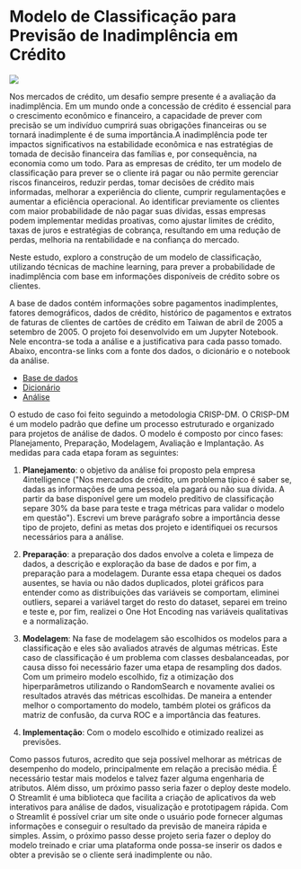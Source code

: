 # Modelo de Classificação para Previsão de Inadimplência em Crédito

![](https://storage.googleapis.com/kaggle-datasets-images/306/666/d68d599bfe6995fa5772df1e82c4e83c/dataset-cover.jpg)


Nos mercados de crédito, um desafio sempre presente é a avaliação da inadimplência. Em um mundo onde a concessão de crédito é essencial para o crescimento econômico e financeiro, a capacidade de prever com precisão se um indivíduo cumprirá suas obrigações financeiras ou se tornará inadimplente é de suma importância.A inadimplência pode ter impactos significativos na estabilidade econômica e nas estratégias de tomada de decisão financeira das famílias e, por consequência, na economia como um todo. Para as empresas de crédito, ter um modelo de classificação para prever se o cliente irá pagar ou não permite gerenciar riscos financeiros, reduzir perdas, tomar decisões de crédito mais informadas, melhorar a experiência do cliente, cumprir regulamentações e aumentar a eficiência operacional. Ao identificar previamente os clientes com maior probabilidade de não pagar suas dívidas, essas empresas podem implementar medidas proativas, como ajustar limites de crédito, taxas de juros e estratégias de cobrança, resultando em uma redução de perdas, melhoria na rentabilidade e na confiança do mercado.

Neste estudo, exploro a construção de um modelo de classificação, utilizando técnicas de machine learning, para prever a probabilidade de inadimplência com base em informações disponíveis de crédito sobre os clientes. 

A base de dados contém informações sobre pagamentos inadimplentes, fatores demográficos, dados de crédito, histórico de pagamentos e extratos de faturas de clientes de cartões de crédito em Taiwan de abril de 2005 a setembro de 2005. O projeto foi desenvolvido em um Jupyter Notebook. Nele encontra-se toda a análise e a justificativa para cada passo tomado. Abaixo, encontra-se links com a fonte dos dados, o dicionário e o notebook da análise.

- [Base de dados]()
- [Dicionário]()
- [Análise]()

O estudo de caso foi feito seguindo a metodologia CRISP-DM. O CRISP-DM é um modelo padrão que define um processo estruturado e organizado para projetos de análise de dados. O modelo é composto por cinco fases: Planejamento, Preparação, Modelagem, Avaliação e Implantação. As medidas para cada etapa foram as seguintes:

1. **Planejamento**: o objetivo da análise foi proposto pela empresa 4intelligence ("Nos mercados de crédito, um problema típico é saber se, dadas as 
informações de uma pessoa, ela pagará ou não sua dívida. A partir da base disponível gere um modelo preditivo de classificação separe 30% da base para teste e traga métricas para validar o modelo em questão"). Escrevi um breve parágrafo sobre a importância desse tipo de projeto, defini as metas dos projeto e identifiquei os recursos necessários para a análise.

2. **Preparação**: a preparação dos dados envolve a coleta e limpeza de dados, a descrição e exploração da base de dados e por fim, a preparação para a modelagem. Durante essa etapa chequei os dados ausentes, se havia ou não dados duplicados, plotei gráficos para entender como as distribuições das variáveis se comportam, eliminei outliers, separei a variável target do resto do dataset, separei em treino e teste e, por fim, realizei o One Hot Encoding nas variáveis qualitativas e a normalização. 

3. **Modelagem**: Na fase de modelagem são escolhidos os modelos para a classificação e eles são avaliados através de algumas métricas. Este caso de classificação é um problema com classes desbalanceadas, por causa disso foi necessário fazer uma etapa de resampling dos dados. Com um primeiro modelo escolhido, fiz a otimização dos hiperparâmetros utilizando o RandomSearch e novamente avaliei os resultados através das métricas escolhidas. De maneira a entender melhor o comportamento do modelo, também plotei os gráficos da matriz de confusão, da curva ROC e a importância das features.

4. **Implementação**: Com o modelo escolhido e otimizado realizei as previsões. 


Como passos futuros, acredito que seja possível melhorar as métricas de desempenho do modelo, principalmente em relação a precisão média. É necessário testar mais modelos e talvez fazer alguma engenharia de atributos. Além disso, um próximo passo seria fazer o deploy deste modelo. O Streamlit é uma biblioteca que facilita a criação de aplicativos da web interativos para análise de dados, visualização e prototipagem rápida. Com o Streamlit é possível criar um site onde o usuário pode fornecer algumas informações e conseguir o resultado da previsão de maneira rápida e simples. Assim, o próximo passo desse projeto seria fazer o deploy do modelo treinado e criar uma plataforma onde possa-se inserir os dados e obter a previsão se o cliente será inadimplente ou não. 
